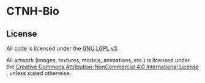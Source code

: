# CTNH-Bio

## License

All code is licensed under the [GNU LGPL v3](https://www.gnu.org/licenses/lgpl-3.0.en.html).

All artwork (images, textures, models, animations, etc.) is licensed under
the [Creative Commons Attribution-NonCommercial 4.0 International License](http://creativecommons.org/licenses/by-nc/4.0/)
, unless stated otherwise.